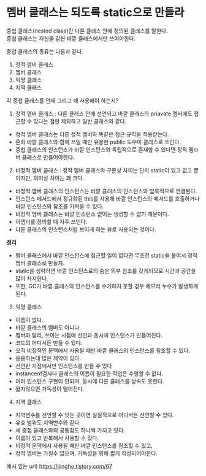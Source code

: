 <h1>멤버 클래스는 되도록 static으로 만들라</h1>
 중첩 클래스(nested class)란 다른 클래스 안에 정의된 클래스를 말한다.<br/>
 중첩 클래스는 자신을 감싼 바깥 클래스에서만 쓰여야한다.<br/>
 
 중첩 클래스의 종류는 다음과 같다.<br/>
 1) 정적 멤버 클래스<br/>
 2) 멤버 클래스<br/>
 3) 익명 클래스<br/>
 4) 지역 클래스<br/>
 
 각 중첩 클래스를 언제 그리고 왜 사용해야 하는지?<br/>
 1) 정적 멤버 클래스 : 다른 클래스 안에 선언되고 바깥 클래스의 priavate 멤버에도 접근할 수 있다는 점만 제외하고 일반 클래스와 같다.<br/>
  - 정적 멤버 클래스는 다른 정적 멤버와 똑같은 접근 규칙을 적용받는다.<br/>
  - 흔희 바깥 클래스와 함께 쓰일 때만 유용한 public 도우미 클래스로 쓰인다.<br/>
  - 중첩 클래스의 인스턴스가 바깥 인스턴스와 독립적으로 존재할 수 있다면 정적 멤ㅁ버 클래스로 만들어야한다.<br/>
 2) 비정적 멤버 클래스 : 정적 멤버 클래스와 구문상 차이는 단지 static이 있고 없고 뿐이지만, 의미상 차이는 꽤 크다.<br/>
  - 비정적 멤버 클래스의 인스턴스는 바깥 클래스의 인스턴스와 암묵적으로 연결된다.<br/>
  - 인스턴스 메서드에서 정규화된 this를 사용해 바깥 인스턴스의 메서드를 호출하거나 바깥 인스턴스의 참조를 가져올 수 있다.<br/>
  - 비정적 멤버 클래스는 바깥 인스턴스 없이는 생성할 수 없기 때문이다.<br/>
  - 어댑터를 정의할 때 자주 쓰인다.<br/>
  - 다른 클래스의 인스턴스처럼 보이게 하는 뷰로 사용되는 것이다.<br/>

<b>정리</b><br/>
- 멤버 클래스에서 바깥 인스턴스에 접근할 일이 없다면 무조건 static을 붙여서 정적 멤버 클래스로 만들자. <br/>
- static을 생략하면 바깥 인스턴스로의 숨은 외부 참조를 갖게되므로 시간과 공간을 많이 차지한다. <br/>
- 또한, GC가 바깥 클래스의 인스턴스를 수거하지 못할 경우 메모리 누수가 발생하게 된다.<br/>

3) 익명 클래스<br/>
 - 이름이 없다.<br/>
 - 바깥 클래스의 멤버도 아니다.<br/>
 - 멤버와 달리, 쓰이는 시점에 선언과 동시에 인스턴스가 만들어진다.<br/>
 - 코드의 어디서든 만들 수 있다.<br/>
 - 오직 비정적인 문맥에서 사용될 때만 바깥 클래스의 인스턴스를 참조할 수 있다.<br/>
 - 응용하는데 많은 제약이 있다.<br/>
 - 선언한 지점에서만 인스턴스를 만들 수 있다<br/>
 - instanceof검사나 클래스의 이름이 필요한 작업은 수행할 수 없다.
 - 여러 인스턴스 구현이 안되며, 동시에 다른 클래스를 상속도 못한다.
 - 짧지않으면 가독성이 떨어진다.

4) 지역 클래스 <br/>
 - 지역변수를 선언할 수 잇는 곳이면 실질적으로 어디서든 선언할 수 있다.<br/>
 - 유효 범위도 지역변수와 같다<br/>
 - 세 중첩 클래스와의 공통점도 하나씩 가지고 잇다.<br/>
 - 이름이 있고 반복해서 사용할 수 있다.<br/>
 - 비정적 문맥에서 사용될 때만 바깥 인스턴스를 참조할 수 있고,<br/>
 - 정적 멤버는 가질수 없으며, 가독성을 위해 짧게 작성되어야한다.<br/>
 
 예시 있는 url) https://jjingho.tistory.com/67
